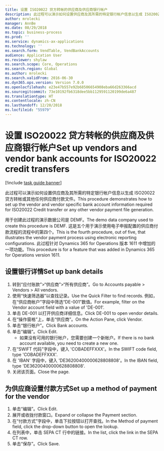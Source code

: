 ```yaml
---
title: 设置 ISO20022 贷方转帐的供应商及供应商银行帐户
description: 此过程可以演示如何设置供应商及其所需的特定银行帐户信息以生成 ISO20022 贷方转帐或其他任何供应商付款文件。
author: mrolecki
manager: AnnBe
ms.date: 08/29/2018
ms.topic: business-process
ms.prod: ''
ms.service: dynamics-ax-applications
ms.technology: ''
ms.search.form: VendTable, VendBankAccounts
audience: Application User
ms.reviewer: shylaw
ms.search.scope: Core, Operations
ms.search.region: Global
ms.author: mrolecki
ms.search.validFrom: 2016-06-30
ms.dyn365.ops.version: Version 7.0.0
ms.openlocfilehash: e23e47b557e92b68506654908eba66d263366acd
ms.sourcegitcommit: 73e10192fb6318dee5bb1129591120199de6a487
ms.translationtype: HT
ms.contentlocale: zh-CN
ms.lasthandoff: 12/20/2018
ms.locfileid: "55979"
---
```

# <a name="set-up-vendors-and-vendor-bank-accounts-for-iso20022-credit-transfers"></a><span data-ttu-id="e2508-103">设置 ISO20022 贷方转帐的供应商及供应商银行帐户</span><span class="sxs-lookup"><span data-stu-id="e2508-103">Set up vendors and vendor bank accounts for ISO20022 credit transfers</span></span>

[!include [task guide banner](../../includes/task-guide-banner.md)]

<span data-ttu-id="e2508-104">此过程可以演示如何设置供应商及其所需的特定银行帐户信息以生成 ISO20022 贷方转帐或其他任何供应商付款文件。</span><span class="sxs-lookup"><span data-stu-id="e2508-104">This procedure demonstrates how to set up the vendor and vendor specific bank account information required for ISO20022 Credit transfer or any other vendor payment file generation.</span></span> 

<span data-ttu-id="e2508-105">用于创建此过程的演示数据公司是 DEMF。</span><span class="sxs-lookup"><span data-stu-id="e2508-105">The demo data company used to create this procedure is DEMF.</span></span>
<span data-ttu-id="e2508-106">这是五个用于演示使用电子申报配置的供应商付款流程的流程中的第四个。</span><span class="sxs-lookup"><span data-stu-id="e2508-106">This is the fourth procedure, out of five, that illustrates the vendor payment process using electronic reporting configurations.</span></span> <span data-ttu-id="e2508-107">此过程针对 Dynamics 365 for Operations 版本 1611 中增加的一项功能。</span><span class="sxs-lookup"><span data-stu-id="e2508-107">This procedure is for a feature that was added in Dynamics 365 for Operations version 1611.</span></span>


## <a name="set-up-bank-details"></a><span data-ttu-id="e2508-108">设置银行详情</span><span class="sxs-lookup"><span data-stu-id="e2508-108">Set up bank details</span></span>
1. <span data-ttu-id="e2508-109">转到“应付账款”>“供应商”>“所有供应商”。</span><span class="sxs-lookup"><span data-stu-id="e2508-109">Go to Accounts payable > Vendors > All vendors.</span></span>
2. <span data-ttu-id="e2508-110">使用“快速筛选器”以查找记录。</span><span class="sxs-lookup"><span data-stu-id="e2508-110">Use the Quick Filter to find records.</span></span> <span data-ttu-id="e2508-111">例如，在“供应商帐户”字段中筛选“DE-001”数值。</span><span class="sxs-lookup"><span data-stu-id="e2508-111">For example, filter on the Vendor account field with a value of 'DE-001'.</span></span>
3. <span data-ttu-id="e2508-112">单击 DE-001 以打开供应商详细信息。</span><span class="sxs-lookup"><span data-stu-id="e2508-112">Click DE-001 to open vendor details.</span></span>
4. <span data-ttu-id="e2508-113">在“操作窗格”上，单击“供应商”。</span><span class="sxs-lookup"><span data-stu-id="e2508-113">On the Action Pane, click Vendor.</span></span>
5. <span data-ttu-id="e2508-114">单击“银行帐户”。</span><span class="sxs-lookup"><span data-stu-id="e2508-114">Click Bank accounts.</span></span>
6. <span data-ttu-id="e2508-115">单击“编辑”。</span><span class="sxs-lookup"><span data-stu-id="e2508-115">Click Edit.</span></span>
    * <span data-ttu-id="e2508-116">如果没有可用的银行帐户，您需要创建一个新帐户。</span><span class="sxs-lookup"><span data-stu-id="e2508-116">If there is no bank account available, you need to create a new one.</span></span>  
7. <span data-ttu-id="e2508-117">在“SWIFT 代码”字段中，键入 'COBADEFFXXX'。</span><span class="sxs-lookup"><span data-stu-id="e2508-117">In the SWIFT code field, type 'COBADEFFXXX'.</span></span>
8. <span data-ttu-id="e2508-118">在 'IBAN' 字段中，键入 'DE36200400000628808808'。</span><span class="sxs-lookup"><span data-stu-id="e2508-118">In the IBAN field, type 'DE36200400000628808808'.</span></span>
9. <span data-ttu-id="e2508-119">关闭该页面。</span><span class="sxs-lookup"><span data-stu-id="e2508-119">Close the page.</span></span>

## <a name="set-up-a-method-of-payment-for-the-vendor"></a><span data-ttu-id="e2508-120">为供应商设置付款方式</span><span class="sxs-lookup"><span data-stu-id="e2508-120">Set up a method of payment for the vendor</span></span>
1. <span data-ttu-id="e2508-121">单击“编辑”。</span><span class="sxs-lookup"><span data-stu-id="e2508-121">Click Edit.</span></span>
2. <span data-ttu-id="e2508-122">展开或收拢付款窗口。</span><span class="sxs-lookup"><span data-stu-id="e2508-122">Expand or collapse the Payment section.</span></span>
3. <span data-ttu-id="e2508-123">在“付款方式”字段中，单击下拉按钮以打开查找。</span><span class="sxs-lookup"><span data-stu-id="e2508-123">In the Method of payment field, click the drop-down button to open the lookup.</span></span>
4. <span data-ttu-id="e2508-124">在列表中，单击 SEPA CT 行中的链接。</span><span class="sxs-lookup"><span data-stu-id="e2508-124">In the list, click the link in the SEPA CT row.</span></span>
5. <span data-ttu-id="e2508-125">单击“保存”。</span><span class="sxs-lookup"><span data-stu-id="e2508-125">Click Save.</span></span>

